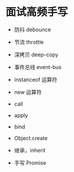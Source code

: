 # 面试高频手写

* 防抖 debounce

* 节流 throttle

* 深拷贝 deep-copy

* 事件总线 event-bus

* instanceof 运算符

* new 运算符

* call

* apply

* bind

* Object.create

* 继承，inherit

* 手写 Promise